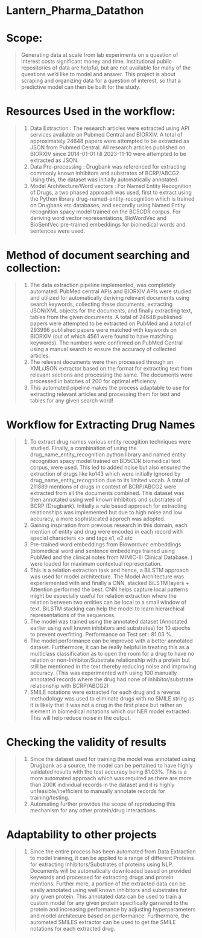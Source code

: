 # Lantern_Pharma_Datathon

# Scope:

> Generating data at scale from lab experiments on a question of interest costs significant money and time. Institutional public repositories of data are helpful, but are not available for many of the questions we’d like to model and answer. This project is about scraping and organizing data for a question of interest, so that a predictive model can then be built for the study.
 
# Resources Used in the workflow:

> 1. Data Extraction : The research articles were extracted using API services available on Pubmed Central and BIORXIV. A total of approximately 24648 papers were attempted to be extracted as JSON from Pubmed Central. All research articles published on BIORXIV since 2014-01-01 till 2023-11-10 were attempted to be extracted as JSON. 
> 2. Data Pre-processing : Drugbank was referenced for extracting commonly known inhibitors and substrates of BCRP/ABCG2. Using this, the dataset was initially automatically annotated. 
> 3. Model Architecture/Word vectors : For Named Entity Recognition of Drugs, a two phased approach was used, first to extract using the Python library drug-named-entity-recognition which is trained on Drugbank etc databases, and secondly using Named Entity recognition spacy model trained on the BC5CDR corpus.
     For deriving word vector representations, BioWordVec and BioSentVec pre-trained embeddings for biomedical words and sentences were used. 
     
# Method of document searching and collection:
  
> 1. The data extraction pipeline implemented, was completely automated. PubMed central APIs and BIORXIV APIs were studied and utilized for automatically deriving relevant documents using search keywords, collecting these documents, extracting JSON/XML objects for the documents, and finally extracting text, tables from the given documents. A total of 24648 published papers were attempted to be extracted on PubMed and a total of 293996 published papers were matched with keywords on BIORXIV (out of which 4561 were found to have matching keywords). The numbers were confirmed on PubMed Central using a manual search to ensure the accuracy of collected articles. 
> 2. The relevant documents were then processed through an XML/JSON extractor based on the format for extracting text from relevant sections and processing the same. The documents were processed in batches of 200 for optimal efficiency. 
> 3. This automated pipeline makes the process adaptable to use for extracting relevant articles and processing them for text and tables for any given search word!

# Workflow for Extracting Drug Names

>1. To extract drug names various entity recogition techniques were studied. Finally, a combination of using the drug_name_entity_recognition python library and named entity recognition spacy model trained on BD5CDR biomedical text corpus, were used. This led to added noise but also ensured the extraction of drugs like ko143 which were initially ignored by drug_name_entity_recognition due to its limited vocab. A total of 211889 mentions of drugs in context of BCRP/ABCG2 were extracted from all the documents combined. This dataset was then annotated using well known inhibitors and substrates of BCRP (Drugbank). Initially a rule based approach for extracting relationships was implemented but due to high noise and low accuracy, a more sophisticated approch was adopted.
>2. Gaining inspiration from previous research in this domain, each mention of entity and drug were encoded in each record with special characters <> and tags e1, e2 etc
>3. Pre-trained word embeddings from Biowordvec embeddings (biomedical word and sentence embeddings trained using PubMed and the clinical notes from MIMIC-III Clinical Database. ) were loaded for maximum contextual representation. 
>4. This is a relation extraction task and hence, a BiLSTM approach was used for model architecture. The Model Architecture was experiemented with and finally a CNN, stacked BiLSTM layers + Attention performed the best. CNN helps capture local patterns might be especially useful for relation extraction where the relation between two entities can be local to a small window of text. BiLSTM stacking can help the model to learn hierarchical representations of the sequences.
>5. The model was trained using the annotated dataset (Annotated earlier using well known inhibitors and substrates) for 10 epochs to prevent overfitting. Performance on Test set : 81.03 %. 
>6. The model performance can be improved with a better annotated dataset. Furthermore, it can be really helpful in treating this as a multiclass classification as to open the room for a drug to have no relation or non-Inhibitor/Substrate relationship with a protein but still be mentioned in the text thereby reducing noise and improving accuracy. (This was experimented with using 100 manually annotated records where the drug had none of inhibitor/substrate relationship with BCRP/ABCG2) 
>7. SMILE notations were extracted for each drug and a reverse methodology was used to eliminate drugs with no SMILE string as it is likely that it was not a drug in the first place but rather an element in biomedical notations which our NER model extracted. This will help reduce noise in the output. 

# Checking the validity of results

>1. Since the dataset used for training the model was annotated using Drugbank as a source, the model can be pertained to have highly validated results with the test accuracy being 81.03%. This is a more automated approach which was required as there are more than 200K individual records in the dataset and it is highly unfeasible/inefficient to manually annotate records for training/testing. 
>2. Automating further provides the scope of reproducing this mechanism for any other protein/drug interactions. 

# Adaptability to other projects

>1. Since the entire process has been automated from Data Extraction to model training, it can be applied to a range of different Proteins for extracting Inhibitors/Substrates of proteins using NLP. Documents will be automatically downloaded based on provided keywords and processed for extracting drugs and protein mentions. Further more, a portion of the extracted data can be easily annotated using well known inhibitors and substrates for any given protein.  This annotated data can be used to train a custom model for any given protein specifically garnered to the protein and increasing performance by adjusting hyperparameters and model architecure based on performance. Furthermore, the automated SMILES extractor can be used to get the SMILE notations for each extracted drug. 

